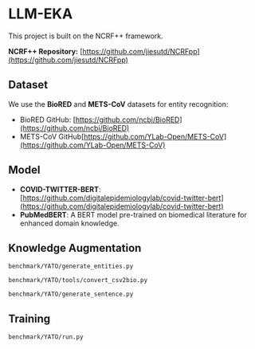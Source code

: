 # LLM-EKA

This project is built on the NCRF++ framework.

**NCRF++ Repository:** [https://github.com/jiesutd/NCRFpp](https://github.com/jiesutd/NCRFpp)  

## Dataset

We use the **BioRED** and **METS-CoV** datasets for entity recognition:

- BioRED GitHub: [https://github.com/ncbi/BioRED](https://github.com/ncbi/BioRED)
- METS-CoV GitHub[https://github.com/YLab-Open/METS-CoV](https://github.com/YLab-Open/METS-CoV)

## Model

- **COVID-TWITTER-BERT**: [https://github.com/digitalepidemiologylab/covid-twitter-bert](https://github.com/digitalepidemiologylab/covid-twitter-bert)
- **PubMedBERT**: A BERT model pre-trained on biomedical literature for enhanced domain knowledge.

## Knowledge Augmentation
`benchmark/YATO/generate_entities.py`

`benchmark/YATO/tools/convert_csv2bio.py`

`benchmark/YATO/generate_sentence.py`

## Training
`benchmark/YATO/run.py`





